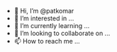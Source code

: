 - 👋 Hi, I’m @patkomar
- 👀 I’m interested in ...
- 🌱 I’m currently learning ...
- 💞️ I’m looking to collaborate on ...
- 📫 How to reach me ...

<!---
patkomar/patkomar is a ✨ special ✨ repository because its `README.md` (this file) appears on your GitHub profile.
You can click the Preview link to take a look at your changes.
--->
